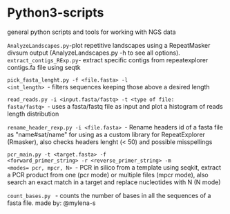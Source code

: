 # Python3-scripts
general python scripts and tools for working with NGS data

<code>AnalyzeLandscapes.py</code>-plot repetitive landscapes using a RepeatMasker divsum output (AnalyzeLandscapes.py -h to see all options).
<code>extract_contigs_RExp.py</code>- extract specific contigs from repeatexplorer contigs.fa file using seqtk

<code>pick_fasta_lenght.py -f <file.fasta> -l <int_length> </code>- filters sequences keeping those above a desired length

<code>read_reads.py -i <input.fasta/fastq> -t <type of file: fasta/fastq> </code>- uses a fasta/fastq file as input and plot a histogram of reads length distribution

<code>rename_header_rexp.py -i <file.fasta> </code>- Rename headers id of a fasta file as "name#sat/name" for using as a custom library for RepeatExplorer (Rmasker), also checks headers lenght (< 50) and possible misspellings

<code>pcr_main.py -t <target.fasta> -f <forward_primer_string> -r <reverse_primer_string> -m <modes= pcr, mpcr, N> </code>- PCR in silico from a template using seqkit, extract a PCR product from one (pcr mode) or multiple files (mpcr mode), also search an exact match in a target and replace nucleotides with N (N mode)

<code>count_bases.py </code> - counts the number of bases in all the sequences of a fasta file. made by: @mylena-s 


